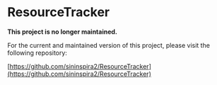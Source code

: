 # ResourceTracker

**This project is no longer maintained.**

For the current and maintained version of this project, please visit the following repository:

[https://github.com/sininspira2/ResourceTracker](https://github.com/sininspira2/ResourceTracker)
